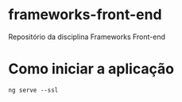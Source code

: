 # frameworks-front-end
Repositório da disciplina Frameworks Front-end

# Como iniciar a aplicação
```
ng serve --ssl
```
